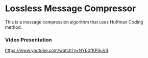# Lossless Message Compressor
This is a message compression algorithm that uses Huffman Coding method.

### Video Presentation
https://www.youtube.com/watch?v=NY60fKPSuV4
